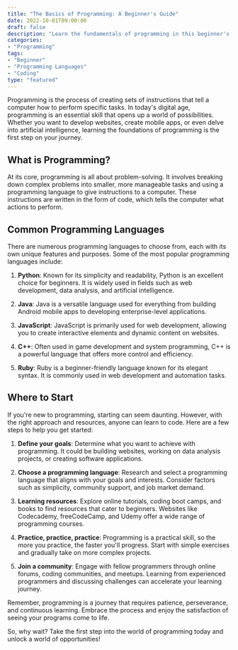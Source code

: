 ```yaml
---
title: "The Basics of Programming: A Beginner's Guide"
date: 2022-10-01T09:00:00
draft: false
description: "Learn the fundamentals of programming in this beginner's guide. Discover what programming is, common programming languages, and where to start your programming journey."
categories:
- "Programming"
tags:
- "Beginner"
- "Programming Languages"
- "Coding"
type: "featured"
---
```

Programming is the process of creating sets of instructions that tell a computer how to perform specific tasks. In today's digital age, programming is an essential skill that opens up a world of possibilities. Whether you want to develop websites, create mobile apps, or even delve into artificial intelligence, learning the foundations of programming is the first step on your journey.

## What is Programming?
At its core, programming is all about problem-solving. It involves breaking down complex problems into smaller, more manageable tasks and using a programming language to give instructions to a computer. These instructions are written in the form of code, which tells the computer what actions to perform.

## Common Programming Languages
There are numerous programming languages to choose from, each with its own unique features and purposes. Some of the most popular programming languages include:

1. **Python**: Known for its simplicity and readability, Python is an excellent choice for beginners. It is widely used in fields such as web development, data analysis, and artificial intelligence.

2. **Java**: Java is a versatile language used for everything from building Android mobile apps to developing enterprise-level applications.

3. **JavaScript**: JavaScript is primarily used for web development, allowing you to create interactive elements and dynamic content on websites.

4. **C++**: Often used in game development and system programming, C++ is a powerful language that offers more control and efficiency.

5. **Ruby**: Ruby is a beginner-friendly language known for its elegant syntax. It is commonly used in web development and automation tasks.

## Where to Start
If you're new to programming, starting can seem daunting. However, with the right approach and resources, anyone can learn to code. Here are a few steps to help you get started:

1. **Define your goals**: Determine what you want to achieve with programming. It could be building websites, working on data analysis projects, or creating software applications.

2. **Choose a programming language**: Research and select a programming language that aligns with your goals and interests. Consider factors such as simplicity, community support, and job market demand.

3. **Learning resources**: Explore online tutorials, coding boot camps, and books to find resources that cater to beginners. Websites like Codecademy, freeCodeCamp, and Udemy offer a wide range of programming courses.

4. **Practice, practice, practice**: Programming is a practical skill, so the more you practice, the faster you'll progress. Start with simple exercises and gradually take on more complex projects.

5. **Join a community**: Engage with fellow programmers through online forums, coding communities, and meetups. Learning from experienced programmers and discussing challenges can accelerate your learning journey.

Remember, programming is a journey that requires patience, perseverance, and continuous learning. Embrace the process and enjoy the satisfaction of seeing your programs come to life.

So, why wait? Take the first step into the world of programming today and unlock a world of opportunities!
